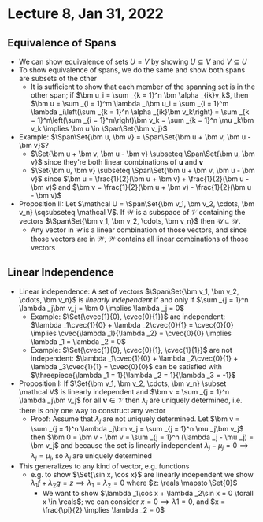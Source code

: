 # Lecture 8, Jan 31, 2022

## Equivalence of Spans

* We can show equivalence of sets $U = V$ by showing $U \subseteq V$ and $V \subseteq U$
* To show equivalence of spans, we do the same and show both spans are subsets of the other
	* It is sufficient to show that each member of the spanning set is in the other span; if $\bm u_i = \sum _{k = 1}^n \bm \alpha _{ik}v_k$, then $\bm u = \sum _{i = 1}^m \lambda _i\bm u_i = \sum _{i = 1}^m \lambda _i\left(\sum _{k = 1}^n \alpha _{ik}\bm v_k\right) = \sum _{k = 1}^n\left(\sum _{i = 1}^m\right)\bm v_k = \sum _{k = 1}^n \mu _k\bm v_k \implies \bm u \in \Span\Set{\bm v_j}$
* Example: $\Span\Set{\bm u, \bm v} = \Span\Set{\bm u + \bm v, \bm u - \bm v}$?
	* $\Set{\bm u + \bm v, \bm u - \bm v} \subseteq \Span\Set{\bm u, \bm v}$ since they're both linear combinations of $\bm u$ and $\bm v$
	* $\Set{\bm u, \bm v} \subseteq \Span\Set{\bm u + \bm v, \bm u - \bm v}$ since $\bm u = \frac{1}{2}(\bm u + \bm v) + \frac{1}{2}(\bm u - \bm v)$ and $\bm v = \frac{1}{2}(\bm u + \bm v) - \frac{1}{2}(\bm u - \bm v)$
* Proposition II: Let $\mathcal U = \Span\Set{\bm v_1, \bm v_2, \cdots, \bm v_n} \sqsubseteq \mathcal V$. If $\mathcal W$ is a subspace of $\mathcal V$ containing the vectors $\Span\Set{\bm v_1, \bm v_2, \cdots, \bm v_n}$ then $\mathcal U \sqsubseteq \mathcal W$.
	* Any vector in $\mathcal U$ is a linear combination of those vectors, and since those vectors are in $\mathcal W$, $\mathcal W$ contains all linear combinations of those vectors

## Linear Independence

* Linear independence: A set of vectors $\Span\Set{\bm v_1, \bm v_2, \cdots, \bm v_n}$ is *linearly independent* if and only if $\sum _{j = 1}^n \lambda _j\bm v_j = \bm 0 \implies \lambda _j = 0$
	* Example: $\Set{\cvec{1}{0}, \cvec{0}{1}}$ are independent: $\lambda _1\cvec{1}{0} + \lambda _2\cvec{0}{1} = \cvec{0}{0} \implies \cvec{\lambda _1}{\lambda _2} = \cvec{0}{0} \implies \lambda _1 = \lambda _2 = 0$
	* Example: $\Set{\cvec{1}{0}, \cvec{0}{1}, \cvec{1}{1}}$ are not independent: $\lambda _1\cvec{1}{0} + \lambda _2\cvec{0}{1} + \lambda _3\cvec{1}{1} = \cvec{0}{0}$ can be satisfied with $\threepiece{\lambda _1 = 1}{\lambda _2 = 1}{\lambda _3 = -1}$
* Proposition I: If $\Set{\bm v_1, \bm v_2, \cdots, \bm v_n} \subset \mathcal V$ is linearly independent and $\bm v = \sum _{j = 1}^n \lambda _j\bm v_j$ for all $\bm v \in \mathcal V$ then $\lambda _j$ are uniquely determined, i.e. there is only one way to construct any vector
	* Proof: Assume that $\lambda _j$ are not uniquely determined. Let $\bm v = \sum _{j = 1}^n \lambda _j\bm v_j = \sum _{j = 1}^n \mu _j\bm v_j$ then $\bm 0 = \bm v - \bm v = \sum _{j = 1}^n (\lambda _j - \mu _j) = \bm v_j$ and because the set is linearly independent $\lambda _j - \mu _j = 0 \implies \lambda _j = \mu _j$, so $\lambda _j$ are uniquely determined
* This generalizes to any kind of vector, e.g. functions
	* e.g. to show $\Set{\sin x, \cos x}$ are linearly independent we show $\lambda _1f + \lambda _2g = z \implies \lambda _1 = \lambda _2 = 0$ where $z: \reals \mapsto \Set{0}$
		* We want to show $\lambda _1\cos x + \lambda _2\sin x = 0 \forall x \in \reals$; we can consider $x = 0 \implies \lambda 1 = 0$, and $x = \frac{\pi}{2} \implies \lambda _2 = 0$

